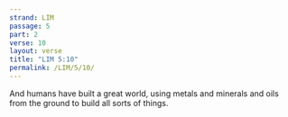 ```yaml
---
strand: LIM
passage: 5
part: 2
verse: 10
layout: verse
title: "LIM 5:10"
permalink: /LIM/5/10/
---
```

And humans have built a great world, using metals and minerals and oils from the ground to build all sorts of things.
